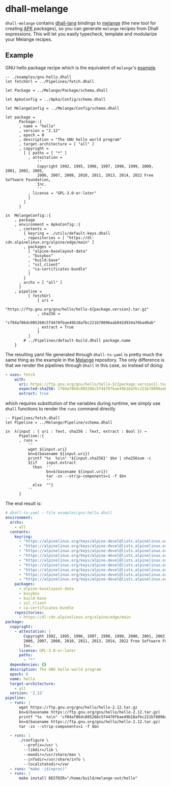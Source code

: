 # dhall-melange

`dhall-melange` contains [dhall-lang](https://github.com/dhall-lang/dhall-lang)
bindings to [melange](https://github.com/chainguard-dev/melange) (the new tool
for creating [APK](https://git.alpinelinux.org/apk-tools/about/) packages), so
you can generate `melange` recipes from Dhall expressions.
This will let you easily typecheck, template and modularize your Melange recipes.

## Example

GNU hello package recipe which is the equivalent of `melange`'s
[example](https://github.com/chainguard-dev/melange/blob/main/examples/gnu-hello.yaml).

```dhall
-- ./examples/gnu-hello.dhall
let fetchUrl = ../Pipelines/fetch.dhall

let Package = ../Melange/Package/schema.dhall

let ApkoConfig = ../Apko/Config/schema.dhall

let MelangeConfig = ../Melange/Config/schema.dhall

let package =
      Package::{
      , name = "hello"
      , version = "2.12"
      , epoch = 0
      , description = "The GNU hello world program"
      , target-architecture = [ "all" ]
      , copyright =
        [ { paths = [ "*" ]
          , attestation =
              ''
              Copyright 1992, 1995, 1996, 1997, 1998, 1999, 2000, 2001, 2002, 2005,
              2006, 2007, 2008, 2010, 2011, 2013, 2014, 2022 Free Software Foundation,
              Inc.
              ''
          , license = "GPL-3.0-or-later"
          }
        ]
      }

in  MelangeConfig::{
    , package
    , environment = ApkoConfig::{
      , contents =
        { keyring = ./utils/default-keys.dhall
        , repositories = [ "https://dl-cdn.alpinelinux.org/alpine/edge/main" ]
        , packages =
          [ "alpine-baselayout-data"
          , "busybox"
          , "build-base"
          , "ssl_client"
          , "ca-certificates-bundle"
          ]
        }
      , archs = [ "all" ]
      }
    , pipeline =
          [ fetchUrl
              { uri =
                  "https://ftp.gnu.org/gnu/hello/hello-${package.version}.tar.gz"
              , sha256 =
                  "cf04af86dc085268c5f4470fbae49b18afbc221b78096aab842d934a76bad0ab"
              , extract = True
              }
          ]
        # ../Pipelines/default-build.dhall package.name
    }

```

The resulting yaml file generated through `dhall-to-yaml` is pretty much the
same thing as the example in the
[Melange](https://github.com/chainguard-dev/melange) repository. The only
difference is that we render the pipelines through `Dhall` in this case, so
instead of doing:

```yaml
- uses: fetch
    with:
      uri: https://ftp.gnu.org/gnu/hello/hello-${{package.version}}.tar.gz
      expected-sha256: cf04af86dc085268c5f4470fbae49b18afbc221b78096aab842d934a76bad0ab
      extract: true
```

which requires substitution of the variables during runtime, we simply use
`dhall` functions to render the `runs` command directly

```dhall
-- Pipelines/fetch.dhall
let Pipeline = ../Melange/Pipeline/schema.dhall

in  λ(input : { uri : Text, sha256 : Text, extract : Bool }) →
      Pipeline::{
      , runs =
          ''
          wget ${input.uri}
          bn=$(basename ${input.uri})
          printf "%s  %s\n" '${input.sha256}' $bn | sha256sum -c
          ${if    input.extract
            then  ''
                  bn=$(basename ${input.uri})
                  tar -zx --strip-components=1 -f $bn
                  ''
            else  ""}
          ''
      }

```

The end result is:

```yaml
# dhall-to-yaml --file examples/gnu-hello.dhall
environment:
  archs:
    - all
  contents:
    keyring:
      - "https://alpinelinux.org/keys/alpine-devel@lists.alpinelinux.org-4a6a0840.rsa.pub"
      - "https://alpinelinux.org/keys/alpine-devel@lists.alpinelinux.org-4d07755e.rsa.pub"
      - "https://alpinelinux.org/keys/alpine-devel@lists.alpinelinux.org-5243ef4b.rsa.pub"
      - "https://alpinelinux.org/keys/alpine-devel@lists.alpinelinux.org-524d27bb.rsa.pub"
      - "https://alpinelinux.org/keys/alpine-devel@lists.alpinelinux.org-5261cecb.rsa.pub"
      - "https://alpinelinux.org/keys/alpine-devel@lists.alpinelinux.org-58199dcc.rsa.pub"
      - "https://alpinelinux.org/keys/alpine-devel@lists.alpinelinux.org-58cbb476.rsa.pub"
      - "https://alpinelinux.org/keys/alpine-devel@lists.alpinelinux.org-58e4f17d.rsa.pub"
      - "https://alpinelinux.org/keys/alpine-devel@lists.alpinelinux.org-60ac2099.rsa.pub"
    packages:
      - alpine-baselayout-data
      - busybox
      - build-base
      - ssl_client
      - ca-certificates-bundle
    repositories:
      - https://dl-cdn.alpinelinux.org/alpine/edge/main
package:
  copyright:
    - attestation: |
        Copyright 1992, 1995, 1996, 1997, 1998, 1999, 2000, 2001, 2002, 2005,
        2006, 2007, 2008, 2010, 2011, 2013, 2014, 2022 Free Software Foundation,
        Inc.
      license: GPL-3.0-or-later
      paths:
        - "*"
  dependencies: {}
  description: The GNU hello world program
  epoch: 0
  name: hello
  target-architecture:
    - all
  version: '2.12'
pipeline:
  - runs: |
      wget https://ftp.gnu.org/gnu/hello/hello-2.12.tar.gz
      bn=$(basename https://ftp.gnu.org/gnu/hello/hello-2.12.tar.gz)
      printf "%s  %s\n" 'cf04af86dc085268c5f4470fbae49b18afbc221b78096aab842d934a76bad0ab' $bn | sha256sum -c
      bn=$(basename https://ftp.gnu.org/gnu/hello/hello-2.12.tar.gz)
      tar -zx --strip-components=1 -f $bn

  - runs: |
      ./configure \
        --prefix=/usr \
        --libdir=/lib \
        --mandir=/usr/share/man \
        --infodir=/usr/share/info \
        --localstatedir=/var
  - runs: "make -j$(nproc)"
  - runs: |
      make install DESTDIR="/home/build/melange-out/hello"
```
